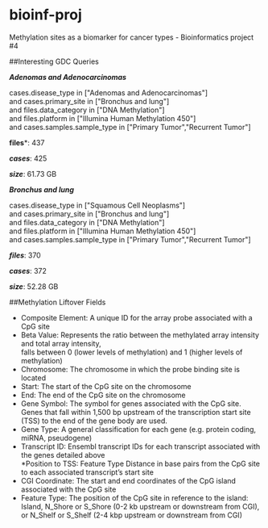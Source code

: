 # bioinf-proj
Methylation sites as a biomarker for cancer types - Bioinformatics project #4

##Interesting GDC Queries

***Adenomas and Adenocarcinomas***

cases.disease_type in ["Adenomas and Adenocarcinomas"]  
and cases.primary_site in ["Bronchus and lung"]  
and files.data_category in ["DNA Methylation"]  
and files.platform in ["Illumina Human Methylation 450"]  
and cases.samples.sample_type in ["Primary Tumor","Recurrent Tumor"] 

**files***: 437  

***cases***: 425  

***size***: 61.73 GB  


***Bronchus and lung***

cases.disease_type in ["Squamous Cell Neoplasms"]  
and cases.primary_site in ["Bronchus and lung"]  
and files.data_category in ["DNA Methylation"]  
and files.platform in ["Illumina Human Methylation 450"]  
and cases.samples.sample_type in ["Primary Tumor","Recurrent Tumor"] 

***files***: 370  

***cases***: 372  

***size***: 52.28 GB  


##Methylation Liftover Fields

* Composite Element: A unique ID for the array probe associated with a CpG site  
* Beta Value: Represents the ratio between the methylated array intensity and total array intensity,  
  falls between 0 (lower levels of methylation) and 1 (higher levels of methylation)  
* Chromosome: The chromosome in which the probe binding site is located  
* Start: The start of the CpG site on the chromosome  
* End: The end of the CpG site on the chromosome  
* Gene Symbol: The symbol for genes associated with the CpG site. 
  Genes that fall within 1,500 bp upstream of the transcription start site (TSS) to the end of the gene body are used.  
* Gene Type: A general classification for each gene (e.g. protein coding, miRNA, pseudogene)  
* Transcript ID: Ensembl transcript IDs for each transcript associated with the genes detailed above  
*Position to TSS: Feature Type Distance in base pairs from the CpG site to each associated transcript’s start site  
* CGI Coordinate: The start and end coordinates of the CpG island associated with the CpG site  
* Feature Type: The position of the CpG site in reference to the island: 
  Island, N_Shore or S_Shore (0-2 kb upstream or downstream from CGI), or N_Shelf or S_Shelf (2-4 kbp upstream or downstream from CGI)  

